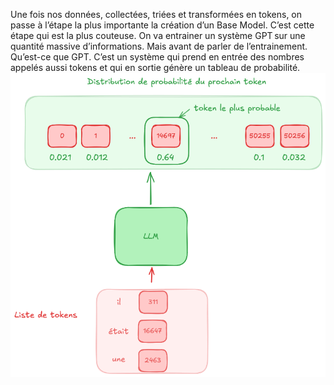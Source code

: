 Une fois nos données, collectées, triées et transformées en tokens, on passe à l’étape la plus importante la création d’un Base Model.
C’est cette étape qui est la plus couteuse. On va entrainer un système GPT sur une quantité massive d’informations.
Mais avant de parler de l’entrainement. Qu’est-ce que GPT.
C’est un système qui prend en entrée des nombres appelés aussi tokens et qui en sortie génère un tableau de probabilité.
[![](images/llm-in-out.png)](images/llm-in-out.png)